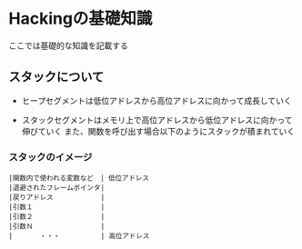 # Hackingの基礎知識

ここでは基礎的な知識を記載する

## スタックについて

- ヒープセグメントは低位アドレスから高位アドレスに向かって成長していく

- スタックセグメントはメモリ上で高位アドレスから低位アドレスに向かって伸びていく
  また、関数を呼び出す場合以下のようにスタックが積まれていく

### スタックのイメージ

```text
|関数内で使われる変数など　| 低位アドレス
|退避されたフレームポインタ|
|戻りアドレス　　　　　　　|
|引数１　　　　　　　　　　|
|引数２　　　　　　　　　　|
|引数Ｎ　　　　　　　　　　| 
|     　・・・　　　　　　| 高位アドレス
```
